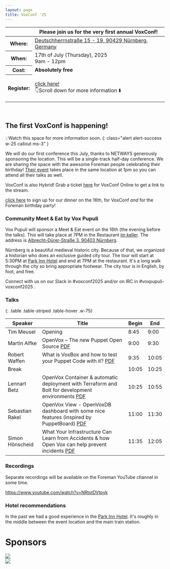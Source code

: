 ```yaml
---
layout: page
title: VoxConf '25
---
```


<div class="card bg-dark text-white border-0 rounded-3" style="background-image: url('/static/images/blue-skies.jpg'); background-size: contain; aspect-ratio: 1274/684">
  <div class="row m-0" style="min-height: 100% !important;">
    <div class="alert alert-primary col-md-4 p-0 mx-auto align-self-end" style="border-radius: 25px;" role="alert">
      <table class="table table-sm table-borderless">
  <thead>
    <tr>
      <th scope="col"></th>
      <th scope="col">Please join us for the very first annual VoxConf!</th>
    </tr>
  </thead>
  <tbody>
    <tr>
      <th scope="row">Where:</th>
      <td><a href="https://www.openstreetmap.org/?#map=19/49.453932/11.063257">Deutschherrnstraße 15 - 19, 90429 Nürnberg, Germany</a></td>
    </tr>
    <tr>
      <th scope="row">When:</th>
      <td>17th of July (Thursday), 2025<br/>9am - 12pm</td>
    </tr>
    <tr>
      <th scope="row">Cost:</th>
      <td><strong>Absolutely free</strong></td>
    </tr>
    <tr>
      <th scope="row">Register:</th>
      <td><p class="fst-italic"><a href="https://tickets.netways.de/NES/foremanbirthday/">click here!</a><br/>👇Scroll down for more information ⬇️</p></td>
    </tr>
  </tbody>
</table>
</div>
  </div>
</div>

## The first VoxConf is happening!

💡Watch this space for more information soon.
{: class="alert alert-success w-25 callout ms-3"  }

We will do our first conference this July, thanks to NETWAYS generously sponsoring the location.
This will be a single-track half-day conference.
We are sharing the space with the awesome Foreman people celebrating their birthday!
[Their event](https://community.theforeman.org/t/foreman-birthday-event-2025/42996) takes place in the same location at 1pm so you can attend all their talks as well.

VoxConf is also Hybrid! Grab a ticket [here](https://tickets.netways.de/NES/foremanbirthday/) for VoxConf Online to get a link to the stream.

<a href="https://tickets.netways.de/NES/foremanbirthday/">click here</a> to sign up for our dinner on the 16th, for VoxConf *and* for the Foreman birthday party!

### Community Meet & Eat by Vox Pupuli

Vox Pupuli will sponsor a Meet & Eat event on the 16th (the evening before the talks).
This will take place at 7PM in the Restaurant [im keller](https://alte-kuechn.de/en/im-keller/).
The address is [Albrecht-Dürer-Straße 3, 90403 Nürnberg](https://maps.app.goo.gl/jW3F7pnyeJgEeGnL8).

Nürnberg is a beautiful medieval historic city.
Because of that, we organized a historian who does an exclusive guided city tour.
The tour will start at 5:30PM at [Park Inn Hotel](https://maps.app.goo.gl/GzN7oJqAx6gfNSgW8) and end at 7PM at the restaurant.
It's a long walk through the city so bring appropriate footwear.
The city tour is in English, by foot, and free.

Connect with us on our Slack in #voxconf2025 and/or on IRC in #voxpupuli-voxconf2025 .

### Talks

{: .table .table-striped .table-hover .w-75}

| Speaker         | Title                                                                                                        | Begin | End   |
| --------------- | -------------------------------------------------------------------------------------------------------------| ----- | ----- |
| Tim Meusel      | Opening                                                                                                      | 8:45  | 9:00  |
| Martin Alfke    | OpenVox – The new Puppet Open Source [PDF][Martin]                                                           | 9:00  | 9:30  |
| Robert Waffen   | What is VoxBox and how to test your Puppet Code with it? [PDF][Robert]                                       | 9:35  | 10:05 |
| Break           |                                                                                                              | 10:05 | 10:25 |
| Lennart Betz    | OpenVox Container & automatic deployment with Terraform and Bolt for development environments [PDF][Lennart] | 10:25 | 10:55 |
| Sebastian Rakel | OpenVox View - OpenVoxDB dashboard with some nice features (inspired by PuppetBoard) [PDF][Sebastian]        | 11:00 | 11:30 |
| Simon Hönscheid | What Your Infrastructure Can Learn from Accidents & how Open Vox can help prevent incidents [PDF][Simon]     | 11:35 | 12:05 |

[Martin]: slides/ma_OpenVox_-_the_new_Puppet_Open_Source.pdf
[Robert]: slides/rw_Testing_Code_with_VoxBox.pdf
[Lennart]: slides/lb_Cloud_Development_Environment.pdf
[Sebastian]: slides/sr_OpenVox_View.pdf
[Simon]: slides/sh_What_Your_Infrastructure_Can_Learn_from_Accidents_and_how_OpenVox_can_help_prevent_incidents_v3.pdf

### Recordings

Separate recordings will be available on the Foreman YouTube channel in some time.

<https://www.youtube.com/watch?v=NRtstDVtpyk>

### Hotel recommendations

In the past we had a good experience in the [Park Inn Hotel](https://www.radissonhotels.com/de-de/hotels/park-inn-nuernberg).
It's roughly in the middle between the event location and the main train station.

<div class="container">
  <div class="px-4 pt-5 mt-5 text-center">
    <h1 class="display-5">Sponsors</h1>
  </div>
  <div class="row align-items-center justify-content-center row-cols-1 row-cols-sm-2 row-cols-md-3 g-3">
    <div class="col">
      <div class="card shadow-sm h-100">
        <img src="{{ site.url }}{{ site.baseurl }}/static/images/netways.svg">
      </div>
    </div>
    <div class="col">
      <div class="card shadow-sm h-100">
        <img src="{{ site.url }}{{ site.baseurl }}/static/images/betadots.png">
      </div>
    </div>
  </div>
</div>
